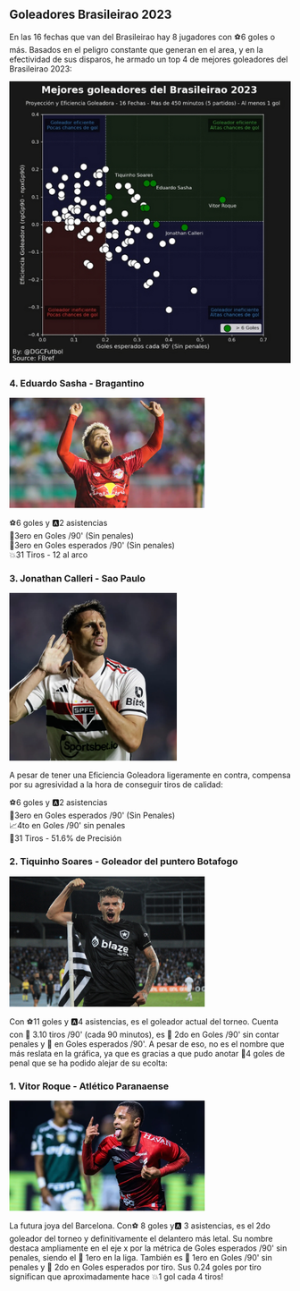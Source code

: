 ## Goleadores Brasileirao 2023

En las 16 fechas que van del Brasileirao hay 8 jugadores con ⚽6 goles o más.
Basados en el peligro constante que generan en el area, y en la efectividad
de sus disparos, he armado un top 4 de mejores goleadores del Brasileirao 2023:


<img src="images/brasileirao 2023/powerBI_brasileirao-2023.png" width="800"/>

### 4. Eduardo Sasha -  Bragantino

<img src="images/brasileirao 2023/eduardo-sasha.webp" width="350"/>

⚽6 goles y 🅰️2 asistencias\
🥉3ero en Goles /90' (Sin penales)\
🥉3ero en Goles esperados /90' (Sin penales)\
💥31 Tiros - 12 al arco

### 3. Jonathan Calleri -  Sao Paulo

<img src="images/brasileirao 2023/jonathan-calleri.webp" width="300"/>

A pesar de tener una Eficiencia Goleadora ligeramente en contra,
compensa por su agresividad a la hora de conseguir tiros de calidad:

⚽6 goles y 🅰️2 asistencias\
🥉3ero en Goles esperados /90' (Sin Penales)\
📈4to en Goles /90' sin penales\
🎯31 Tiros - 51.6% de Precisión


### 2. Tiquinho Soares - Goleador del puntero Botafogo

<img src="images/brasileirao 2023/tiquinho.jpg" width="350"/>

Con ⚽11 goles y 🅰️4 asistencias, es el goleador actual del torneo.
Cuenta con 👟 3.10 tiros /90' (cada 90 minutos), es 🥈 2do en Goles /90'
sin contar penales y 🥈 en Goles esperados /90'. A pesar de eso, no es el
nombre que más reslata en la gráfica, ya que es gracias a que pudo anotar
🥅4 goles de penal que se ha podido alejar de su ecolta:


### 1. Vitor Roque - Atlético Paranaense

<img src="images/brasileirao 2023/vitorroque.webp" width="350"/>

La futura joya del Barcelona. Con⚽ 8 goles y🅰️ 3 asistencias, es el
2do goleador del torneo y definitivamente el delantero más letal. Su nombre
destaca
ampliamente en el eje x por la métrica de Goles esperados /90' sin penales,
siendo el 🥇 1ero en la liga. También es 🥇 1ero en Goles /90' sin penales
y 🥈 2do en Goles esperados por tiro. Sus 0.24 goles por tiro significan
que aproximadamente hace 💥1 gol cada 4 tiros!

